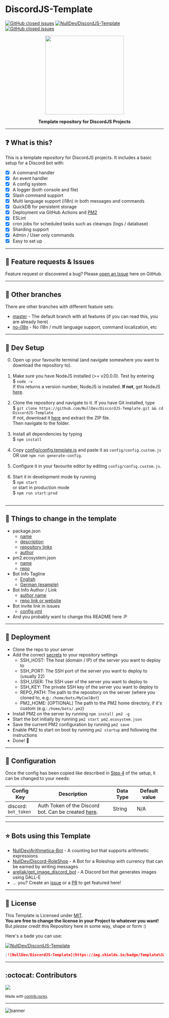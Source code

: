 # DiscordJS-Template
[![GitHub closed issues](https://img.shields.io/github/issues-closed-raw/NullDev/DiscordJS-Template?logo=Cachet)](https://github.com/NullDev/DiscordJS-Template/issues?q=is%3Aissue+is%3Aclosed)
[![NullDev/DiscordJS-Template](https://img.shields.io/badge/Template%3A-NullDev%2FDiscordJS--Template-green?style=flat-square&logo=github)](https://github.com/NullDev/DiscordJS-Template) [![GitHub closed issues](https://img.shields.io/github/issues-closed-raw/NullDev/DiscordJS-Template?logo=Cachet)](https://github.com/NullDev/DiscordJS-Template/issues?q=is%3Aissue+is%3Aclosed)

<p align="center"><img height="250" width="auto" src="https://cdn.discordapp.com/attachments/1113567657921355866/1113906962598465656/image.jpg" /></p>
<p align="center"><b>Template repository for DiscordJS Projects</b></p>
<hr>

## :question: What is this?

This is a template repository for DiscordJS projects. It includes a basic setup for a Discord bot with:
- [x] A command handler
- [x] An event handler
- [x] A config system
- [x] A logger (both console and file)
- [x] Slash command support
- [x] Multi language support (i18n) in both messages and commands
- [x] QuickDB for persistent storage
- [x] Deployment via GitHub Actions and [PM2](https://pm2.keymetrics.io/)
- [x] ESLint
- [x] cron jobs for scheduled tasks such as cleanups (logs / database)
- [x] Sharding support
- [x] Admin / User only commands
- [x] Easy to set up

<hr>

## :diamond_shape_with_a_dot_inside: Feature requests & Issues

Feature request or discovered a bug? Please [open an Issue](https://github.com/NullDev/DiscordJS-Template/issues/new/choose) here on GitHub.

<hr>

## :white_flower: Other branches

There are other branches with different feature sets:
- [master](https://github.com/NullDev/DiscordJS-Template/tree/master) - The default branch with all features (if you can read this, you are already here)
- [no-i18n](https://github.com/NullDev/DiscordJS-Template/tree/no-i18n) - No i18n / multi language support, command localization, etc

<hr>

## :wrench: Dev Setup

0. Open up your favourite terminal (and navigate somewhere you want to download the repository to). <br><br>
1. Make sure you have NodeJS installed (>= v20.0.0). Test by entering <br>
$ `node -v` <br>
If this returns a version number, NodeJS is installed. **If not**, get NodeJS <a href="https://nodejs.org/en/download/package-manager/">here</a>. <br><br>
2. Clone the repository and navigate to it. If you have Git installed, type <br>
$ `git clone https://github.com/NullDev/DiscordJS-Template.git && cd DiscordJS-Template` <br>
If not, download it <a href="https://github.com/NullDev/DiscordJS-Template/archive/master.zip">here</a> and extract the ZIP file.<br>
Then navigate to the folder.<br><br>
3. Install all dependencies by typing <br>
$ `npm install`<br><br>
4. Copy [config/config.template.js](https://github.com/NullDev/DiscordJS-Template/blob/master/config/config.template.js) and paste it as `config/config.custom.js` OR use `npm run generate-config`. <br><br>
5. Configure it in your favourite editor by editing `config/config.custom.js`. <br><br>
6. Start it in development mode by running <br>
$ `npm start` <br>
or start in production mode <br>
$ `npm run start:prod` <br><br>

<hr>

## :satellite: Things to change in the template

- package.json
    - [name](https://github.com/NullDev/DiscordJS-Template/blob/master/package.json#L2)
    - [description](https://github.com/NullDev/DiscordJS-Template/blob/master/package.json#L6)
    - [repository links](https://github.com/NullDev/DiscordJS-Template/blob/master/package.json#L20-L27)
    - [author](https://github.com/NullDev/DiscordJS-Template/blob/master/package.json#L28)
- pm2.ecosystem.json
    - [name](https://github.com/NullDev/DiscordJS-Template/blob/master/pm2.ecosystem.json#L4)
    - [repo](https://github.com/NullDev/DiscordJS-Template/blob/master/pm2.ecosystem.json#L10)
- Bot Info Tagline
    - [English](https://github.com/NullDev/DiscordJS-Template/blob/master/locales/English_en.json#L8)
    - [German (example)](https://github.com/NullDev/DiscordJS-Template/blob/master/locales/German_de.json#L8)
- Bot Info Author / Link
    - [author name](https://github.com/NullDev/DiscordJS-Template/blob/master/src/commands/user/info.js#L59)
    - [repo link or website](https://github.com/NullDev/DiscordJS-Template/blob/master/src/commands/user/info.js#L64)
- Bot invite link in issues
    - [config.yml](https://github.com/NullDev/DiscordJS-Template/blob/master/.github/ISSUE_TEMPLATE/config.yml#L4)
- And you probably want to change this README here :P

<hr>

## :rocket: Deployment

- Clone the repo to your server
- Add the correct [secrets](https://github.com/NullDev/DiscordJS-Template/blob/master/.github/workflows/cd.yml#L27-L34) to your repository settings 
    - SSH_HOST: The host (domain / IP) of the server you want to deploy to
    - SSH_PORT: The SSH port of the server you want to deploy to (usually 22)
    - SSH_USER: The SSH user of the server you want to deploy to
    - SSH_KEY: The private SSH key of the server you want to deploy to
    - REPO_PATH: The path to the repository on the server (where you cloned to, e.g.: `/home/bots/MyCoolBot`)
    - PM2_HOME: [OPTIONAL] The path to the PM2 home directory, if it's custom (e.g.: `/home/bots/.pm2`)
- Install PM2 on the server by running `npm install pm2 -g`
- Start the bot initially by running `pm2 start pm2.ecosystem.json`
- Save the current PM2 configuration by running `pm2 save`
- Enable PM2 to start on boot by running `pm2 startup` and following the instructions
- Done! :tada:

<hr>

## :nut_and_bolt: Configuration

Once the config has been copied like described in [Step 4](#wrench-dev-setup) of the setup, it can be changed to your needs:

| Config Key | Description | Data Type | Default value |
| ---------- | --------- | ------------------ | ------------ |
| discord: <br> `bot_token` | Auth Token of the Discord bot. Can be created [here](https://discordapp.com/developers/). | String | N/A |

<hr>

## :star: Bots using this Template

- [NullDev/Arithmetica-Bot](https://github.com/NullDev/Arithmetica-Bot) - A counting bot that supports arithmetic expressions
- [NullDev/Discord-RoleShop](https://github.com/NullDev/Discord-RoleShop) - A Bot for a Roleshop with currency that can be earned by writing messages
- [arellak/gpt_image_discord_bot](https://github.com/arellak/gpt_image_discord_bot) - A Discord bot that generates images using DALL-E
- ... you? Create an [issue](https://github.com/NullDev/DiscordJS-Template/issues/new/choose) or a [PR](https://github.com/NullDev/DiscordJS-Template/pulls) to get featured here!
 
<hr>

## :scroll: License

This Template is Licensed under [MIT](https://github.com/NullDev/DiscordJS-Template/blob/master/LICENSE). <br>
**You are free to change the license in your Project to whatever you want!** <br>
But _please_ credit this Repository here in some way, shape or form :) <br>

Here's a bade you can use: 

[![NullDev/DiscordJS-Template](https://img.shields.io/badge/Template%3A-NullDev%2FDiscordJS--Template-green?style=flat-square&logo=github)](https://github.com/NullDev/DiscordJS-Template)

```markdown
[![NullDev/DiscordJS-Template](https://img.shields.io/badge/Template%3A-NullDev%2FDiscordJS--Template-green?style=flat-square&logo=github)](https://github.com/NullDev/DiscordJS-Template)
```

<hr>

## :octocat: Contributors

<a href="https://github.com/NullDev/DiscordJS-Template/graphs/contributors">
  <img src="https://contrib.rocks/image?repo=NullDev/DiscordJS-Template" />
</a>

<sub>Made with [contrib.rocks](https://contrib.rocks).</sub>

<hr>

![banner](https://repository-images.githubusercontent.com/648324548/b314e053-9230-460f-922c-f03c8527c9c5)
